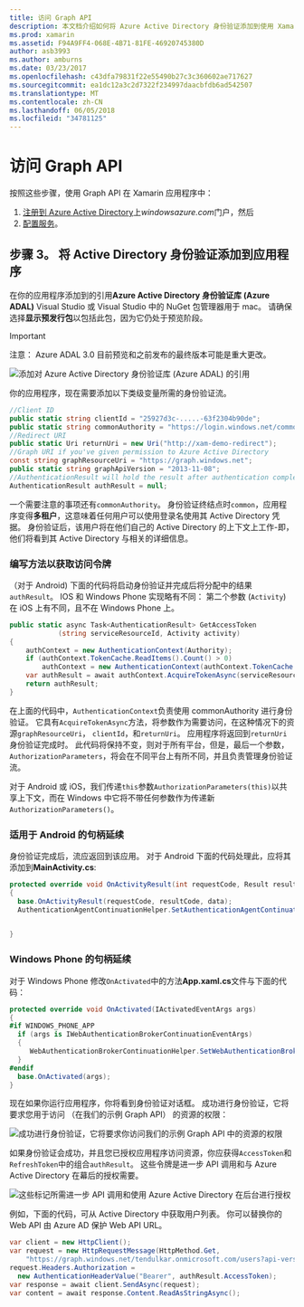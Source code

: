 ```yaml
---
title: 访问 Graph API
description: 本文档介绍如何将 Azure Active Directory 身份验证添加到使用 Xamarin 生成的移动应用程序。
ms.prod: xamarin
ms.assetid: F94A9FF4-068E-4B71-81FE-46920745380D
author: asb3993
ms.author: amburns
ms.date: 03/23/2017
ms.openlocfilehash: c43dfa79831f22e55490b27c3c360602ae717627
ms.sourcegitcommit: ea1dc12a3c2d7322f234997daacbfdb6ad542507
ms.translationtype: MT
ms.contentlocale: zh-CN
ms.lasthandoff: 06/05/2018
ms.locfileid: "34781125"
---
```

# <a name="accessing-the-graph-api"></a>访问 Graph API

按照这些步骤，使用 Graph API 在 Xamarin 应用程序中：

1. [注册到 Azure Active Directory](~/cross-platform/data-cloud/active-directory/get-started/register.md)上*windowsazure.com*门户，然后
2. [配置服务](~/cross-platform/data-cloud/active-directory/get-started/configure.md)。

## <a name="step-3-adding-active-directory-authentication-to-an-app"></a>步骤 3。 将 Active Directory 身份验证添加到应用程序

在你的应用程序添加到的引用**Azure Active Directory 身份验证库 (Azure ADAL)** Visual Studio 或 Visual Studio 中的 NuGet 包管理器用于 mac。
请确保选择**显示预发行包**以包括此包，因为它仍处于预览阶段。

> [!IMPORTANT]
> 注意： Azure ADAL 3.0 目前预览和之前发布的最终版本可能是重大更改。 


![](graph-images/06.-adal-nuget-package.jpg "添加对 Azure Active Directory 身份验证库 (Azure ADAL) 的引用")

你的应用程序，现在需要添加以下类级变量所需的身份验证流。

```csharp
//Client ID
public static string clientId = "25927d3c-.....-63f2304b90de";
public static string commonAuthority = "https://login.windows.net/common"
//Redirect URI
public static Uri returnUri = new Uri("http://xam-demo-redirect");
//Graph URI if you've given permission to Azure Active Directory
const string graphResourceUri = "https://graph.windows.net";
public static string graphApiVersion = "2013-11-08";
//AuthenticationResult will hold the result after authentication completes
AuthenticationResult authResult = null;
```

一个需要注意的事项还有`commonAuthority`。 身份验证终结点时`common`，应用程序变得**多租户**，这意味着任何用户可以使用登录名使用其 Active Directory 凭据。 身份验证后，该用户将在他们自己的 Active Directory 的上下文上工作-即，他们将看到其 Active Directory 与相关的详细信息。

### <a name="write-method-to-acquire-access-token"></a>编写方法以获取访问令牌

（对于 Android) 下面的代码将启动身份验证并完成后将分配中的结果`authResult`。 IOS 和 Windows Phone 实现略有不同： 第二个参数 (`Activity`) 在 iOS 上有不同，且不在 Windows Phone 上。

```csharp
public static async Task<AuthenticationResult> GetAccessToken
            (string serviceResourceId, Activity activity)
{
    authContext = new AuthenticationContext(Authority);
    if (authContext.TokenCache.ReadItems().Count() > 0)
        authContext = new AuthenticationContext(authContext.TokenCache.ReadItems().First().Authority);
    var authResult = await authContext.AcquireTokenAsync(serviceResourceId, clientId, returnUri, new AuthorizationParameters(activity));
    return authResult;
}  
```

在上面的代码中，`AuthenticationContext`负责使用 commonAuthority 进行身份验证。 它具有`AcquireTokenAsync`方法，将参数作为需要访问，在这种情况下的资源`graphResourceUri`， `clientId`，和`returnUri`。 应用程序将返回到`returnUri`身份验证完成时。 此代码将保持不变，则对于所有平台，但是，最后一个参数， `AuthorizationParameters`，将会在不同平台上有所不同，并且负责管理身份验证流。

对于 Android 或 iOS，我们传递`this`参数`AuthorizationParameters(this)`以共享上下文，而在 Windows 中它将不带任何参数作为传递新`AuthorizationParameters()`。

### <a name="handle-continuation-for-android"></a>适用于 Android 的句柄延续

身份验证完成后，流应返回到该应用。 对于 Android 下面的代码处理此，应将其添加到**MainActivity.cs**:


```csharp
protected override void OnActivityResult(int requestCode, Result resultCode, Intent data)
{
  base.OnActivityResult(requestCode, resultCode, data);
  AuthenticationAgentContinuationHelper.SetAuthenticationAgentContinuationEventArgs(requestCode, resultCode, data);

    
}
```

### <a name="handle-continuation-for-windows-phone"></a>Windows Phone 的句柄延续

对于 Windows Phone 修改`OnActivated`中的方法**App.xaml.cs**文件与下面的代码：

```csharp
protected override void OnActivated(IActivatedEventArgs args)
{
#if WINDOWS_PHONE_APP
  if (args is IWebAuthenticationBrokerContinuationEventArgs)
  {
     WebAuthenticationBrokerContinuationHelper.SetWebAuthenticationBrokerContinuationEventArgs(args as IWebAuthenticationBrokerContinuationEventArgs);
  }
#endif
  base.OnActivated(args);
}
```

现在如果你运行应用程序，你将看到身份验证对话框。
成功进行身份验证，它将要求您用于访问 （在我们的示例 Graph API） 的资源的权限：

![](graph-images/08.-authentication-flow.jpg "成功进行身份验证，它将要求你访问我们的示例 Graph API 中的资源的权限")

如果身份验证会成功，并且您已授权应用程序访问资源，你应获得`AccessToken`和`RefreshToken`中的组合`authResult`。 这些令牌是进一步 API 调用和与 Azure Active Directory 在幕后的授权需要。

![](graph-images/07.-access-token-for-authentication.jpg "这些标记所需进一步 API 调用和使用 Azure Active Directory 在后台进行授权")

例如，下面的代码，可从 Active Directory 中获取用户列表。 你可以替换你的 Web API 由 Azure AD 保护 Web API URL。

```csharp
var client = new HttpClient();
var request = new HttpRequestMessage(HttpMethod.Get,
    "https://graph.windows.net/tendulkar.onmicrosoft.com/users?api-version=2013-04-05");
request.Headers.Authorization =
  new AuthenticationHeaderValue("Bearer", authResult.AccessToken);
var response = await client.SendAsync(request);
var content = await response.Content.ReadAsStringAsync();
```

